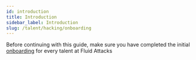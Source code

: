 ```yaml
---
id: introduction
title: Introduction
sidebar_label: Introduction
slug: /talent/hacking/onboarding
---
```


Before continuing with this guide,
make sure you have completed
the initial [onboarding](/talent/everyone/onboarding)
for every talent at Fluid Attacks
